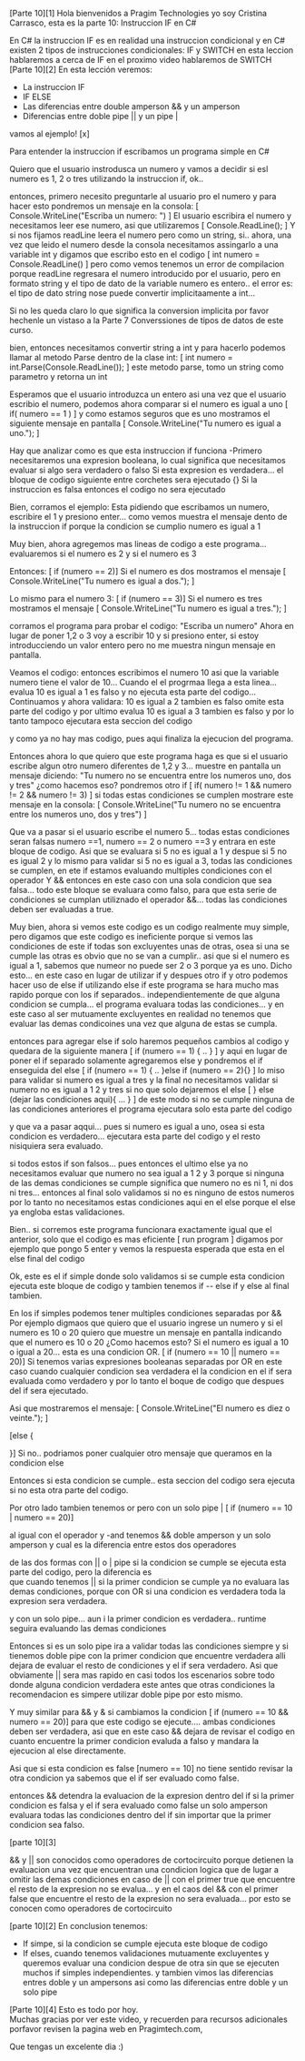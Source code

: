 [Parte 10][1]
Hola bienvenidos a Pragim Technologies yo soy Cristina Carrasco, 
esta es la parte 10: Instruccion IF en C#

En C# la instruccion IF es en realidad una instruccion condicional y en C# existen 2 tipos de instrucciones condicionales:
IF y SWITCH en esta leccion hablaremos a cerca de IF en el proximo video hablaremos de SWITCH
<next>
[Parte 10][2]
En esta lección veremos:
- La instruccion IF
- IF ELSE
- Las diferencias entre double amperson && y un amperson
- Diferencias entre doble pipe || y un pipe |

vamos al ejemplo!
[x]

Para entender la instruccion if escribamos un programa simple en C#

Quiero que el usuario instrodusca un numero y vamos a decidir si esl numero es 1, 2 o tres utilizando la instruccion if, ok..

entonces, primero necesito preguntarle al usuario pro el numero y para hacer esto pondremos un mensaje en la consola:
[ Console.WriteLine("Escriba un numero: ") ] 
El usuario escribira el numero y necesitamos leer ese numero, asi que utilizaremos
[ Console.ReadLine(); ]
Y si nos fijamos readLine leera el numero pero como un string, si..
ahora, una vez que leido el numero desde la consola necesitamos assingarlo a una variable int y digamos que escribo esto en el codigo
[ int numero = Console.ReadLine() ]
pero como vemos tenemos un error de compilacion porque readLine regresara el numero introducido por el usuario, pero en formato string y el tipo de dato de la variable numero es entero..
el error es: el tipo de dato string nose puede convertir implicitaamente a int...

Si no les queda claro lo que significa la conversion implicita por favor hechenle un vistaso a la Parte 7 Converssiones de tipos de datos de este curso.

bien, entonces necesitamos convertir string a int y para hacerlo podemos llamar al metodo Parse dentro de la clase int:
[ int numero = int.Parse(Console.ReadLine()); ]
este metodo parse, tomo un string como parametro y retorna un int

Esperamos que el usuario introduzca un entero asi una vez que el usuario escribio el numero, podemos ahora comparar si el numero es igual a uno
[ if( numero == 1 ) ]
y como estamos seguros que es uno mostramos el siguiente mensaje en pantalla
[ Console.WriteLine("Tu numero es igual a uno."); ]

Hay que analizar como es que esta instruccion if funciona
-Primero necesitaremos una expresion booleana, lo cual significa que necesitamos evaluar si algo sera verdadero o falso
Si  esta expresion es verdadera... el bloque de codigo siguiente entre  corchetes sera ejecutado {} Si la instruccion es falsa entonces el codigo no sera ejecutado

Bien, corramos el ejemplo:
Esta pidiendo que escribamos un numero, escribire el 1 y presiono enter...
como vemos muestra el mensaje dento de la instruccion if porque la condicion se cumplio numero es igual a 1

Muy bien, ahora agregemos mas lineas de codigo a este programa...
evaluaremos si el numero es 2 y si el numero es 3

Entonces:
[ if (numero == 2)]
Si el numero es dos mostramos el mensaje
[ Console.WriteLine("Tu numero es igual a dos."); ]

Lo mismo para el numero 3:
[ if (numero == 3)]
Si el numero es tres mostramos el mensaje
[ Console.WriteLine("Tu numero es igual a tres."); ]

corramos el programa para probar el codigo:
"Escriba un numero"
Ahora en lugar de poner 1,2 o 3 voy a escribir 10 y si presiono enter, si estoy introducciendo un valor entero pero no me muestra ningun mensaje en pantalla.

Veamos el codigo:
entonces escribimos el numero 10 asi que la variable numero tiene el valor de 10...
Cuando el el progrmaa llega a esta linea... evalua 10 es igual a 1 es falso y no ejecuta esta parte del codigo...
Continuamos y ahora validara: 10  es igual a 2 tambien es falso omite esta parte del codigo
y por ultimo evalua 10 es igual a 3 tambien es falso y por lo tanto tampoco ejecutara esta seccion del codigo

y como ya no hay mas codigo, pues aqui finaliza la ejecucion del programa.

Entonces ahora lo que quiero que este programa haga es que si el usuario escribe algun otro numero diferentes de 1,2 y 3... muestre en pantalla un mensaje diciendo:
"Tu numero no se encuentra entre los numeros uno, dos y tres"
¿como hacemos eso?
pondremos otro if
[ if( numero != 1 && numero != 2 && numero != 3) ]
si todas estas condiciones se cumplen mostrare este mensaje en la consola:
[ Console.WriteLine("Tu numero no se encuentra entre los numeros uno, dos y tres") ]

Que va a pasar si el usuario escribe el numero 5... todas estas condiciones seran falsas
numero ==1, numero == 2 o numero ==3
 y entrara en este bloque de codigo.
Asi que se evaluara si 5 no es igual a 1 y despue si 5 no es igual  2 y lo mismo para validar si 5 no es igual a 3, todas las condiciones se cumplen, en ete if estamos evaluando multiples condiciones con el operador Y && entonces en este caso con una sola condicion que sea falsa... todo este bloque se evaluara como falso, para que esta serie de condiciones se cumplan utiliznado el operador &&... todas las condiciones deben ser evaluadas a true.

Muy bien, ahora si vemos este codigo es un codigo realmente muy simple, pero digamos que este codigo es ineficiente porque si vemos las condiciones de este if todas son excluyentes unas de otras, osea si una se cumple las otras es obvio que no se van a cumplir.. asi que si el numero es igual a 1, sabemos que numeor no puede ser 2 o 3 porque ya es uno.
Dicho esto... en este caso en lugar de utilizar if y despues otro if y otro podemos hacer uso de else if
utilizando else if este programa se hara mucho mas rapido porque con los if separados.. independientemente de que alguna condicion se cumpla... el programa evaluara todas las condiciones... y en este caso al ser mutuamente excluyentes en realidad no tenemos que evaluar las demas condicoines una vez que alguna de estas se cumpla.

entonces para agregar else if solo haremos pequeños cambios al codigo y quedara de la siguiente manera
[
if (numero == 1)
{
	..
}
]
y aqui en lugar de poner el if separado solamente agregaremos else y pondremos el if enseguida del else
[
if (numero == 1)
{
	..
}else if (numero == 2){}
]
lo miso para validar si numero es igual a tres
y la final no necesitamos validar si numero no es igual a 1 2 y tres si no que solo dejaremos el else
[ } else (dejar las condiciones aqui){ ... } ]
de este modo si no se cumple ninguna de las condiciones anteriores el programa ejecutara solo esta parte del codigo

y que va a pasar aqqui... pues si numero es igual a uno, osea si esta condicion es verdadero... ejecutara esta parte del codigo y el resto nisiquiera sera evaluado.

si todos estos if son falsos... pues entonces el ultimo else ya no necesitamos evaluar que numero no sea igual a 1 2 y 3 porque si ninguna de las demas condiciones se cumple significa que numero no es ni 1, ni dos ni tres... entonces al final solo validamos si no es ninguno de estos numeros por lo tanto no necesitamos estas condiciones aqui en el else porque el else ya engloba estas validaciones.

Bien.. si corremos este programa funcionara exactamente igual que el anterior, solo que el codigo es mas eficiente
 [ run program ]
digamos por ejemplo que pongo 5 enter y vemos la respuesta esperada que esta en el else final del codigo

Ok, este es el if simple donde solo validamos si se cumple esta condicion ejecuta este bloque de codigo y tambien tenemos if -- else if  y else al final tambien.

En los if simples podemos tener multiples condiciones separadas por && 
Por ejemplo digmaos que quiero que el usuario ingrese un numero y si el numero es 10 o 20 quiero que muestre un mensaje en pantalla indicando que el numero es 10 o 20
¿Como hacemos esto?
Si el numero es igual a 10 o igual a 20... esta es una condicion OR.
[ if (numero == 10 || numero == 20)]
Si tenemos varias expresiones booleanas separadas por OR en este caso cuando cualquier condicion sea verdadera el la condicion en el if sera evaluada como verdadero y por lo tanto el boque de codigo que despues del if sera ejecutado.

Asi que mostraremos el mensaje:
[ Console.WriteLine("El numero es diez o veinte."); ]

[else 
{

}]
Si no.. podriamos poner cualquier otro mensaje que queramos en la condicion else 

Entonces si esta condicion se cumple.. esta seccion del codigo sera ejecuta si no esta otra parte del codigo.

Por otro lado tambien tenemos or pero con un solo pipe |
[ if (numero == 10 | numero == 20)]

al igual con el operador y -and tenemos && doble amperson y un solo amperson
y cual es la diferencia entre estos dos operadores

de las dos formas con  || o | pipe si la condicion se cumple se ejecuta esta parte del codigo, pero la diferencia es  
que cuando tenemos  || si la primer condicion se cumple ya no evaluara las demas condiciones, porque con OR si una condicion es verdadera toda la expresion sera verdadera.

y con un solo pipe... aun i la primer condicion es verdadera.. runtime seguira evaluando las demas condiciones 

Entonces si es un solo pipe ira a validar todas las condiciones siempre y si tienemos doble pipe con la primer condicion que encuentre verdadera alli dejara de evaluar el resto de condiciones y el if sera verdadero.
Asi que obviamente || sera mas rapido en casi todos los escenarios sobre todo donde alguna condicion verdadera este antes que otras condiciones la recomendacion es simpere utilizar doble pipe por esto mismo.

Y muy similar para && y &
si cambiamos la condicion
[ if (numero == 10 && numero == 20)]
para que este codigo se ejecute.... ambas condiciones deben ser verdadera, asi que en este caso && dejara de revisar el codigo en cuanto encuentre la primer condicion evaluda a falso y mandara la ejecucion al else directamente.

Asi que si esta condicion es false [numero == 10] no tiene sentido revisar la otra condicion ya sabemos que el if ser evaluado como false.

entonces && detendra la evaluacion de la expresion dentro del if si la primer condicion es falsa y el if sera evaluado como false
un solo amperson evaluara todas las condiciones dentro del if sin importar que la primer condicion sea falso.

[parte 10][3]

&& y || son conocidos como operadores de cortocircuito porque detienen la evaluacion una vez que encuentran una condicion logica que de lugar a omitir las demas condiciones en caso de  || con el primer true que encuentre el resto de la expresion no se evalua... y en el caos del  && con el primer false que encuentre el resto de la expresion no sera evaluada...
por esto se conocen como operadores de cortocircuito

[parte 10][2]
En conclusion tenemos:
 - If simpe, si la condicion se cumple ejecuta este bloque de codigo
 - If elses, cuando tenemos validaciones mutuamente excluyentes y queremos evaluar una condicion despue de otra sin que se ejecuten muchos if simples independientes.
  y tambien vimos las diferencias entres doble y un ampersons asi  como las diferencias entre doble y un solo pipe
 
[Parte 10][4] 
Esto es todo por hoy.  
Muchas gracias por ver este video, y recuerden para recursos adicionales porfavor revisen la pagina web en Pragimtech.com,

Que tengas un excelente dia :)